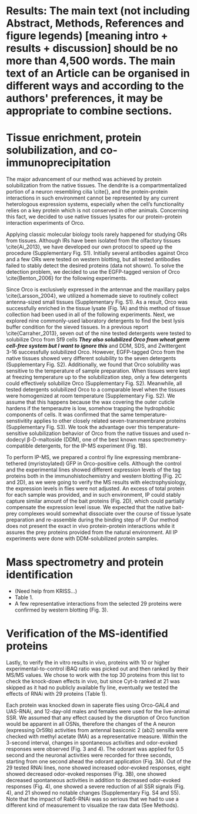 # Results: The main text (not including Abstract, Methods, References and figure legends) [meaning intro + results + discussion] should be no more than 4,500 words. The main text of an Article can be organised in different ways and according to the authors' preferences, it may be appropriate to combine sections.

# Tissue enrichment, protein solubilization, and co-immunoprecipitation
The major advancement of our method was achieved by protein solubilization from the native tissues. The dendrite is a compartmentalized portion of a neuron resembling cilia \cite{}, and the protein-protein interactions in such environment cannot be represented by any current heterologous expression systems, especially when the cell’s functionality relies on a key protein which is not conserved in other animals. Concerning this fact, we decided to use native tissues lysates for our protein-protein interaction experiments of Orco.

Applying classic molecular biology tools rarely happened for studying ORs from tissues. Although IRs have been isolated from the olfactory tissues \cite{Ai_2013}, we have developed our own protocol to speed up the procedure (Supplementary Fig. S1). Initially several antibodies against Orco and a few ORs were tested on western blotting, but all tested antibodies failed to stably detect the desired proteins (data not shown). To solve the detection problem, we decided to use the EGFP-tagged version of Orco \cite{Benton_2006} for the following experiments.

Since Orco is exclusively expressed in the antennae and the maxillary palps \cite{Larsson_2004}, we utilized a homemade sieve to routinely collect antenna-sized small tissues (Supplementary Fig. S1). As a result, Orco was successfully enriched in the tissue lysate (Fig. 1A) and this method of tissue collection had been used in all of the following experiments. Next, we explored nine commonly-used laboratory detergents to find the best lysis buffer condition for the sieved tissues. In a previous report \cite{Carraher_2013}, seven out of the nine tested detergents were tested to solubilize Orco from Sf9 cells ***They also solubilized Orco from wheat germ cell-free system but I want to ignore this*** and DDM, SDS, and Zwittergent 3-16  successfully solubilized Orco. However, EGFP-tagged Orco from the native tissues showed very different solubility to the seven detergents (Supplementary Fig. S2). Additionally, we found that Orco solubility was sensitive to the temperature of sample preparation. When tissues were kept at freezing temperature up to the solubilization step, only a few detergents could effectively solubilize Orco (Supplementary Fig. S2). Meanwhile, all tested detergents solubilized Orco to a comparable level when the tissues were homogenized at room temperature (Supplementary Fig. S2). We assume that this happens because the wax covering the outer cuticle hardens if the temperautre is low, somehow trapping the hydrophobic components of cells. It was confirmed that the same temperature-senstivitity applies to other closely related seven-transmembrane proteins (Supplementary Fig. S3). We took the advantage over this temperature-sensitive solubilization behavior of Orco from the native tissues and used n-dodecyl β-D-maltoside (DDM), one of the best known mass spectrometry-compatible detergents, for the IP-MS experiment (Fig. 1B).

To perform IP-MS, we prepared a control fly line expressing membrane-tethered (myristoylated) GFP in Orco-positive cells. Although the control and the experimental lines showed different expression levels of the tag proteins both in the immunohistochemistry and western blotting (Fig. 2C and 2D), as we were going to verify the MS results with electrophysiology, the expression levels in flies were not adjusted. An excess of total protein for each sample was provided, and in such environment, IP could stably capture similar amount of the bait proteins (Fig. 2D), which could partially compensate the expression level issue. We expected that the native bait-prey complexes would somewhat dissociate over the course of tissue lysate preparation and re-assemble during the binding step of IP. Our method does not present the exact in vivo protein-protein interactions while it assures the prey proteins provided from the natural environment. All IP experiments were done with DDM-solubilized protein samples.

# Mass spectrometry and protein identification

* (Need help from KRISS...)
* Table 1.
* A few representative interactions from the selected 29 proteins were confirmed by western blotting (Fig. 3).

# Verification of the MS-identified proteins
Lastly, to verify the in vitro results in vivo, proteins with 10 or higher experimental-to-control iBAQ ratio was picked out and then ranked by their MS/MS values. We chose to work with the top 30 proteins from this list to check the knock-down effects in vivo, but since Cyt-b ranked at 21 was skipped as it had no publicly available fly line, eventually we tested the effects of RNAi with 29 proteins (Table 1).

Each protein was knocked down in saperate flies using Orco-GAL4 and UAS-RNAi, and 12-day-old males and females were used for the live-animal SSR. We assumed that any effect caused by the disruption of Orco function would be apparent in all OSNs, therefore the changes of the A neuron (expressing Or59b) activities from antennal basiconic 2 (ab2) sensilla were checked with methyl acetate (MA) as a representative measure. Within the 3-second interval, changes in spontaneous activities and odor-evoked responses were observed (Fig. 3 and 4). The odorant was applied for 0.5 second and the neuronal activities were recorded for three seconds, starting from one second ahead the odorant application (Fig. 3A). Out of the 29 tested RNAi lines, none showed increased odor-evoked responses, eight showed decreased odor-evoked responses (Fig. 3B), one showed decreased spontaneous activities in addition to decreased odor-evoked responses (Fig. 4), one showed a severe reduction of all SSR signals (Fig. 4), and 21 showed no notable changes (Supplementary Fig. S4 and S5). Note that the impact of Rab5-RNAi was so serious that we had to use a different kind of measurement to visualize the raw data (See Methods).